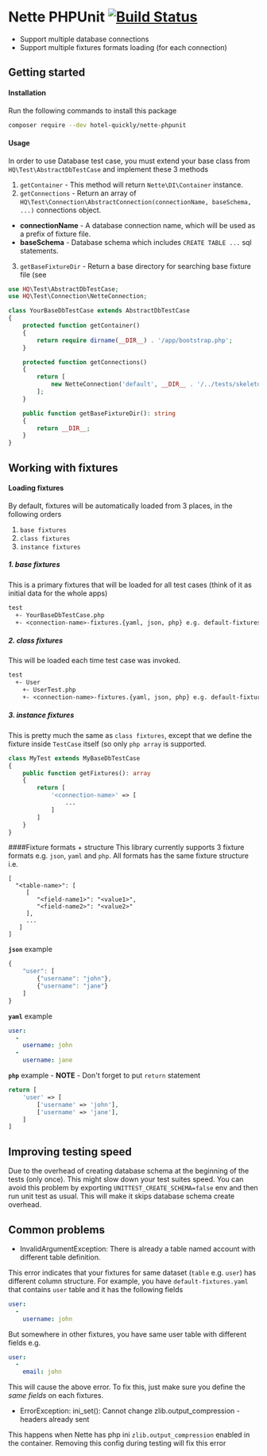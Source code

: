 # Nette PHPUnit [![Build Status](https://travis-ci.org/HotelQuickly/NettePhpunit.svg?branch=master)](https://travis-ci.org/HotelQuickly/NettePhpunit)

* Support multiple database connections
* Support multiple fixtures formats loading (for each connection)

## Getting started

#### Installation
Run the following commands to install this package

```bash
composer require --dev hotel-quickly/nette-phpunit
```

#### Usage
In order to use Database test case, you must extend your base class from `HQ\Test\AbstractDbTestCase` and implement these 3 methods

1. `getContainer` - This method will return `Nette\DI\Container` instance. 
2. `getConnections` - Return an array of `HQ\Test\Connection\AbstractConnection(connectionName, baseSchema, ...)` connections object.
  * **connectionName** - A database connection name, which will be used as a prefix of fixture file. 
  * **baseSchema** - Database schema which includes `CREATE TABLE ...` sql statements. 
3. `getBaseFixtureDir` - Return a base directory for searching base fixture file (see 

```php
use HQ\Test\AbstractDbTestCase;
use HQ\Test\Connection\NetteConnection;

class YourBaseDbTestCase extends AbstractDbTestCase
{
    protected function getContainer()
    {
        return require dirname(__DIR__) . '/app/bootstrap.php';
    }

    protected function getConnections()
    {
        return [
            new NetteConnection('default', __DIR__ . '/../tests/skeleton.sql', $this->container->getService('database.default.context'))
        ];
    }

    public function getBaseFixtureDir(): string
    {
        return __DIR__;
    }
}
```

## Working with fixtures

#### Loading fixtures
By default, fixtures will be automatically loaded from 3 places, in the following orders

1. `base fixtures`
2. `class fixtures`
3. `instance fixtures`

##### 1. base fixtures
This is a primary fixtures that will be loaded for all test cases (think of it as initial data for the whole apps)

```txt
test
  +- YourBaseDbTestCase.php
  +- <connection-name>-fixtures.{yaml, json, php} e.g. default-fixtures.json 
```

##### 2. class fixtures
This will be loaded each time test case was invoked.
 
```txt
test
  +- User
    +- UserTest.php
    +- <connection-name>-fixtures.{yaml, json, php} e.g. default-fixtures.json
```

##### 3. instance fixtures
This is pretty much the same as `class fixtures`, except that we define the fixture inside `TestCase` itself (so only `php array` is supported.

```php
class MyTest extends MyBaseDbTestCase
{
    public function getFixtures(): array
    {
        return [
            '<connection-name>' => [
                ...
            ]
        ]
    }
}
```
####Fixture formats + structure 
This library currently supports 3 fixture formats e.g. `json`, `yaml` and `php`.
All formats has the same fixture structure i.e. 

```
[
  "<table-name>": [
     [
        "<field-name1>": "<value1>",
        "<field-name2>": "<value2>"
     ],
     ...
   ]
]
```

**`json`** example
```js
{
    "user": [
        {"username": "john"},
        {"username": "jane"}
    ]
}
```

**`yaml`** example
```yaml
user:
  -
    username: john
  -
    username: jane
```

**`php`** example - **NOTE** - Don't forget to put `return` statement
```php
return [
    'user' => [
        ['username' => 'john'],
        ['username' => 'jane'],
    ]
]
```
## Improving testing speed
Due to the overhead of creating database schema at the beginning of the tests (only once). This might slow down your test suites speed. You can avoid this problem by exporting `UNITTEST_CREATE_SCHEMA=false` env and then run unit test as usual. This will make it skips database schema create overhead. 

## Common problems

* InvalidArgumentException: There is already a table named account with different table definition.

This error indicates that your fixtures for same dataset (`table` e.g. `user`) has different column structure.
For example, you have `default-fixtures.yaml` that contains `user` table and it has the following fields
```yaml
user:
  -
    username: john
```
But somewhere in other fixtures, you have same user table with different fields e.g.
```yaml
user:
  -
    email: john
```
This will cause the above error. To fix this, just make sure you define the *same fields* on each fixtures.


* ErrorException: ini_set(): Cannot change zlib.output_compression - headers already sent

This happens when Nette has php ini `zlib.output_compression` enabled in the container. Removing this config during testing will fix this error